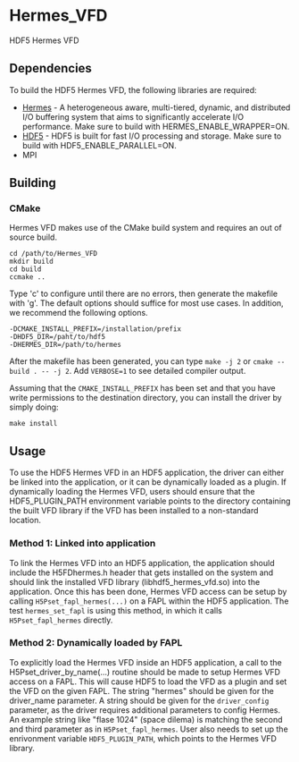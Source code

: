 # Hermes_VFD
HDF5 Hermes VFD

## Dependencies
To build the HDF5 Hermes VFD, the following libraries are required:
* [Hermes](https://github.com/HDFGroup/hermes) - A heterogeneous aware, multi-tiered, dynamic, and distributed I/O buffering system that aims to significantly accelerate I/O performance. Make sure to build with HERMES_ENABLE_WRAPPER=ON.
* [HDF5](https://github.com/HDFGroup/hdf5) - HDF5 is built for fast I/O processing and storage. Make sure to build with HDF5_ENABLE_PARALLEL=ON.
* MPI

## Building

### CMake
Hermes VFD makes use of the CMake build system and requires an out of source build.
```
cd /path/to/Hermes_VFD
mkdir build
cd build
ccmake ..
```

Type 'c' to configure until there are no errors, then generate the makefile with 'g'. The default options should suffice for most use cases. In addition, we recommend the following options.

```
-DCMAKE_INSTALL_PREFIX=/installation/prefix
-DHDF5_DIR=/paht/to/hdf5
-DHERMES_DIR=/path/to/hermes
```
After the makefile has been generated, you can type `make -j 2` or `cmake --build . -- -j 2`. Add `VERBOSE=1` to see detailed compiler output.

Assuming that the `CMAKE_INSTALL_PREFIX` has been set and that you have write permissions to the destination directory, you can install the driver by simply doing:
```
make install
```

## Usage
To use the HDF5 Hermes VFD in an HDF5 application, the driver can either be linked into the application, or it can be dynamically loaded as a plugin. If dynamically loading the Hermes VFD, users should ensure that the HDF5_PLUGIN_PATH environment variable points to the directory containing the built VFD library if the VFD has been installed to a non-standard location.

### Method 1: Linked into application
To link the Hermes VFD into an HDF5 application, the application should include the H5FDhermes.h header that gets installed on the system and should link the installed VFD library (libhdf5_hermes_vfd.so) into the application. Once this has been done, Hermes VFD access can be setup by calling `H5Pset_fapl_hermes(...)` on a FAPL within the HDF5 application. The test `hermes_set_fapl` is using this method, in which it calls `H5Pset_fapl_hermes` directly.

### Method 2: Dynamically loaded by FAPL
To explicitly load the Hermes VFD inside an HDF5 application, a call to the H5Pset_driver_by_name(...) routine should be made to setup Hermes VFD access on a FAPL. This will cause HDF5 to load the VFD as a plugin and set the VFD on the given FAPL. The string "hermes" should be given for the driver_name parameter. A string should be given for the `driver_config` parameter, as the driver requires additional parameters to config Hermes. An example string like "flase 1024" (space dilema) is matching the second and third parameter as in `H5Pset_fapl_hermes`. User also needs to set up the enrivonment variable `HDF5_PLUGIN_PATH`, which points to the Hermes VFD library.
